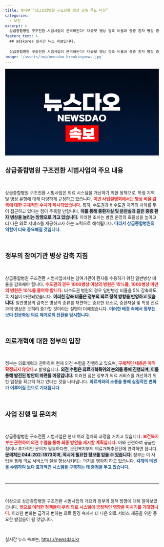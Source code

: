 ```yaml
---
title: 복지부 “상급종합병원 구조전환 병상 감축 목표 미정”
categories:
  - 보건
excerpt: >
  상급종합병원 구조전환 시범사업이 본격화된다! 대규모 병상 감축 비율과 중증 환자 병상 증가는 큰 변화의 신호탄. 의료계의 향후 방향성을 주목하세요!
feature_text: >
  ## adskorea 실시간 뉴스 속보입니다.

  상급종합병원 구조전환 시범사업이 본격화된다! 대규모 병상 감축 비율과 중증 환자 병상 증가는 큰 변화의 신호탄. 의료계의 향후 방향성을 주목하세요!
image: '/assets/img/newsdao_breakingnews.jpg'
---
```


<p><img src="/assets/img/newsdao_breakingnews.jpg" alt="adskorea 속보" /></p>

<h2 data-ke-size="size26">상급종합병원 구조전환 시범사업의 주요 내용</h2>

<p data-ke-size="size16">&nbsp;</p>

<p>상급종합병원 구조전환 시범사업은 의료 시스템을 개선하기 위한 정책으로, 특정 지역 및 병상 유형에 대해 다양하게 규정하고 있습니다. <b><span style="color: #ee2323;">이번 사업설명회에서는 병상 비율 감축에 대한 구체적인 수치가 제시되었습니다.</span></b> 특히, 수도권과 비수도권 지역의 차이를 두어 접근하고 있다는 점이 주목할 만합니다. <b><span style="background-color: #21538527;">이를 통해 중환자실 및 분만실과 같은 중증 환자 병상을 늘리는 방향으로 가고 있습니다.</span></b> 이러한 조치는 병원 운영의 효율성을 높이고 더 나은 의료 서비스를 제공하고자 하는 노력으로 해석됩니다. <b><span style="color: #1a5490;">따라서 상급종합병원의 역할이 더욱 중요해질 것입니다.</span></b></p>

<p data-ke-size="size16">&nbsp;</p>

<h2 data-ke-size="size26">정부의 참여기관 병상 감축 지침</h2>

<p data-ke-size="size16">&nbsp;</p>

<p>상급종합병원 구조전환 시범사업에서는 참여기관이 환자를 수용하기 위한 일반병상 비율을 감축해야 합니다. <b><span style="color: #ee2323;">수도권의 경우 1000병상 이상의 병원은 15%를, 1000병상 미만의 병원은 10%를 줄여야 합니다.</span></b> 비수도권 병원의 경우 일반병상 비율을 5% 감축하도록 지침이 마련되었습니다. <b><span style="background-color: #21538527;">이러한 감축 비율은 정부의 의료 정책 방향을 반영하고 있습니다.</span></b> 일반병상의 감축은 병상의 종류를 재편하는 중요한 요소로, 중환자실 및 특정 진료과의 병상은 오히려 증가할 것이라는 설명이 더해졌습니다. <b><span style="color: #1a5490;">이러한 배경 속에서 정부는 보다 전문화된 의료 체계로의 전환을 암시합니다.</span></b></p>

<p data-ke-size="size16">&nbsp;</p>

<h2 data-ke-size="size26">의료개혁에 대한 정부의 입장</h2>

<p data-ke-size="size16">&nbsp;</p>

<p>정부는 의료개혁과 관련하여 현재 의견 수렴을 진행하고 있으며, <b><span style="color: #ee2323;">구체적인 내용은 아직 확정되지 않았다</span></b>고 밝혔습니다. <b><span style="background-color: #21538527;">의견 수렴은 의료개혁특위의 논의를 통해 진행되며, 이를 통해 발전된 방안이 마련될 예정입니다.</span></b> 이러한 점은 정부가 의료 서비스를 개선하기 위한 입장을 확고히 하고 있다는 것을 나타냅니다. <b><span style="color: #1a5490;">의료계와의 소통을 통해 실질적인 변화가 이루어질 것으로 기대됩니다.</span></b></p>

<p data-ke-size="size16">&nbsp;</p>

<h2 data-ke-size="size26">사업 진행 및 문의처</h2>

<p data-ke-size="size16">&nbsp;</p>

<p>상급종합병원 구조전환 시범사업은 현재 여러 절차와 과정을 거치고 있습니다. <b><span style="color: #ee2323;">보건복지부는 관련하여 의견 수렴을 통해 최종 방안을 제시할 계획입니다.</span></b> 이와 관련하여 궁금한 점이나 추가적인 문의가 필요하다면, 보건복지부의 의료개혁추진단에 연락하면 됩니다. <b><span style="background-color: #21538527;">문의처는 044-202-1873이며, 적시에 필요한 정보를 얻을 수 있습니다.</span></b> 정부는 이 사업을 통해 의료 서비스의 질을 향상시키려는 의지를 명확히 하고 있습니다. <b><span style="color: #1a5490;">각계의 의견을 수렴하여 보다 효과적인 시스템을 구축하는 데 중점을 두고 있습니다.</span></b></p>

<p data-ke-size="size16">&nbsp;</p>

<hr/>

<p data-ke-size="size16">&nbsp;</p>

<p>이상으로 상급종합병원 구조전환 시범사업의 개요와 정부의 정책 방향에 대해 알아보았습니다. <b><span style="color: #ee2323;">앞으로 이러한 정책들이 우리 의료 시스템에 긍정적인 영향을 미치기를 기대합니다.</span></b> 이러한 변화는 급격히 변하는 의료 환경 속에서 더 나은 의료 서비스 제공을 위한 중요한 발걸음이 될 것입니다.</p> </p>

<p data-ke-size="size16">&nbsp;</p>
실시간 뉴스 속보는, <a href="https://newsdao.kr" rel="dofollow">https://newsdao.kr</a>



